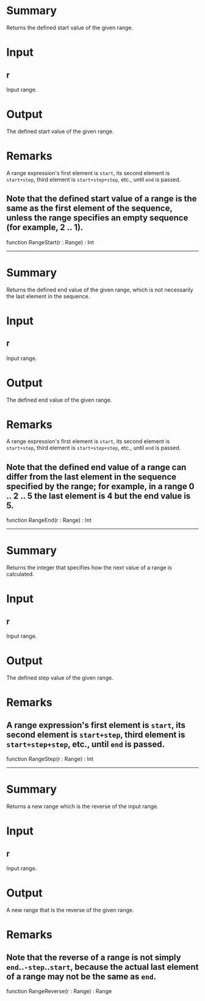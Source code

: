 # Summary
Returns the defined start value of the given range.

# Input
## r
Input range.

# Output
The defined start value of the given range.

# Remarks
A range expression's first element is `start`,
its second element is `start+step`, third element is `start+step+step`, etc.,
until `end` is passed.

Note that the defined start value of a range is the same as the first element of the sequence,
unless the range specifies an empty sequence (for example, 2 .. 1).
---
function RangeStart(r : Range) : Int

---

# Summary
Returns the defined end value of the given range,
which is not necessarily the last element in the sequence.

# Input
## r
Input range.

# Output
The defined end value of the given range.

# Remarks
A range expression's first element is `start`,
its second element is `start+step`, third element is `start+step+step`, etc.,
until `end` is passed.

Note that the defined end value of a range can differ from the last element in the sequence specified by the range;
for example, in a range 0 .. 2 .. 5 the last element is 4 but the end value is 5.
---
function RangeEnd(r : Range) : Int

---

# Summary
Returns the integer that specifies how the next value of a range is calculated.

# Input
## r
Input range.

# Output
The defined step value of the given range.

# Remarks
A range expression's first element is `start`,
its second element is `start+step`, third element is `start+step+step`, etc.,
until `end` is passed.
---
function RangeStep(r : Range) : Int

---

# Summary
Returns a new range which is the reverse of the input range.

# Input
## r
Input range.

# Output
A new range that is the reverse of the given range.

# Remarks
Note that the reverse of a range is not simply `end`..`-step`..`start`, because
the actual last element of a range may not be the same as `end`.
---
function RangeReverse(r : Range) : Range
